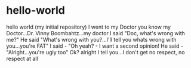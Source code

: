 # hello-world
hello world (my initial repository)
I went to my Doctor you know my Doctor...Dr. Vinny Boombahtz...my doctor
I said "Doc, what's wrong with me?"
He said "What's wrong with you?...I'll tell you whats wrong with you...you're FAT"
I said - "Oh yeah? - I want a second opinion!
He said - "Alright...you're ugly too"
Ok? alright I tell you...I don't get no respect, no respect at all
